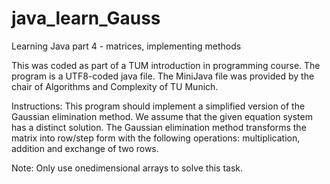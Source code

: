 # java_learn_Gauss
Learning Java part 4 - matrices, implementing methods

This was coded as part of a TUM introduction in programming course.
The program is a UTF8-coded java file. The MiniJava file was provided by the chair of Algorithms and Complexity of TU Munich.

Instructions:
This program should implement a simplified version of the Gaussian elimination method. We assume that the given equation system has a distinct solution. 
The Gaussian elimination method transforms the matrix into row/step form with the following operations: multiplication, addition and exchange of two rows.

Note: Only use onedimensional arrays to solve this task.

